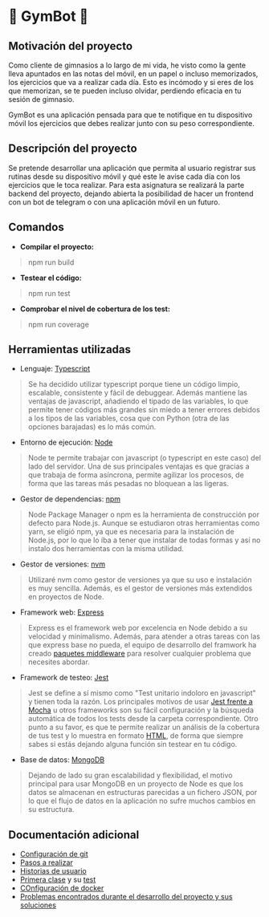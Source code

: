 # :muscle: GymBot :muscle:

## Motivación del proyecto

Como cliente de gimnasios a lo largo de mi vida, he visto como la gente lleva apuntados en las notas del móvil, en un papel o incluso memorizados, los ejercicios que va a realizar cada día. Esto es incómodo y si eres de los que memorizan, se te pueden incluso olvidar, perdiendo eficacia en tu sesión de gimnasio.

GymBot es una aplicación pensada para que te notifique en tu dispositivo móvil los ejercicios que debes realizar junto con su peso correspondiente.

## Descripción del proyecto

Se pretende desarrollar una aplicación que permita al usuario registrar sus rutinas desde su dispositivo móvil y qué este le avise cada día con los ejercicios que le toca realizar.
Para esta asignatura se realizará la parte backend del proyecto, dejando abierta la posibilidad de hacer un frontend con un bot de telegram o con una aplicación móvil en un futuro.

## Comandos

* **Compilar el proyecto:**
> npm run build
* **Testear el código:**
> npm run test
* **Comprobar el nivel de cobertura de los test:**
> npm run coverage

## Herramientas utilizadas

* Lenguaje: [Typescript](https://www.typescriptlang.org)
> Se ha decidido utilizar typescript porque tiene un código limpio, escalable, consistente y fácil de debuggear. Además mantiene las ventajas de javascript, añadiendo el tipado de las variables, lo que permite tener códigos más grandes sin miedo a tener errores debidos a los tipos de las variables, cosa que con Python (otra de las opciones barajadas) es lo más común.
* Entorno de ejecución: [Node](https://nodejs.org)
> Node te permite trabajar con javascript (o typescript en este caso) del lado del servidor. Una de sus principales ventajas es que gracias a que trabaja de forma asíncrona, permite agilizar los procesos, de forma que las tareas más pesadas no bloquean a las ligeras.
* Gestor de dependencias: [npm](https://www.npmjs.com/)
> Node Package Manager o npm es la herramienta de construcción por defecto para Node.js. Aunque se estudiaron otras herramientas como yarn, se eligió npm, ya que es necesaria para la instalación de Node.js, por lo que lo íba a tener que instalar de todas formas y así no instalo dos herramientas con la misma utilidad.
* Gestor de versiones: [nvm](https://github.com/nvm-sh/nvm/blob/master/README.md)
> Utilizaré nvm como gestor de versiones ya que su uso e instalación es muy sencilla. Además, es el gestor de versiones más extendidos en proyectos de Node.
* Framework web: [Express](https://expressjs.com)
> Express es el framework web por excelencia en Node debido a su velocidad y minimalismo. Además, para atender a otras tareas con las que express base no pueda, el equipo de desarrollo del framwork ha creado [paquetes middleware](https://expressjs.com/en/resources/middleware.html) para resolver cualquier problema que necesites abordar.
* Framework de testeo: [Jest](https://jestjs.io)
> Jest se define a sí mismo como "Test unitario indoloro en javascript" y tienen toda la razón. Los principales motivos de usar [Jest frente a Mocha](https://andrew.codes/jest-vs-mocha-why-jest-wins/) u otros frameworks son su fácil configuración y la búsqueda automática de todos los tests desde la carpeta correspondiente. Otro punto a su favor, es que te permite realizar un análisis de la cobertura de tus test y lo muestra en formato [HTML](docs/coverage/lcov-report/index.html), de forma que siempre sabes si estás dejando alguna función sin testear en tu código.
* Base de datos: [MongoDB](https://www.mongodb.com)
> Dejando de lado su gran escalabilidad y flexibilidad, el motivo principal para usar MongoDB en un proyecto de Node es que los datos se almacenan en estructuras parecidas a un fichero JSON, por lo que el flujo de datos en la aplicación no sufre muchos cambios en su estructura.

## Documentación adicional

* [Configuración de git](docs/git-config.md)
* [Pasos a realizar](docs/pasos.md)
* [Historias de usuario](docs/hu.md)
* [Primera clase](src/models/exercise.ts) y su [test](src/__tests__/exercise.test.ts)
* [COnfiguración de docker](docs/docker.md)
* [Problemas encontrados durante el desarrollo del proyecto y sus soluciones](docs/errors.md)